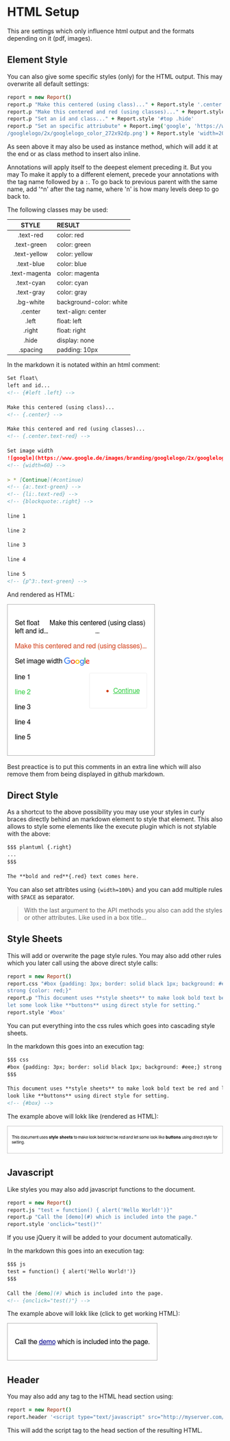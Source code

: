 HTML Setup
=======================================================================
This are settings which only influence html output and the formats depending on it
(pdf, images).


Element Style
---------------------------------------------------------------------
You can also give some specific styles (only) for the HTML output. This may overwrite
all default settings:

``` coffee
report = new Report()
report.p "Make this centered (using class)..." + Report.style '.center'
report.p "Make this centered and red (using classes)..." + Report.style '.center.red'
report.p "Set an id and class..." + Report.style '#top .hide'
report.p "Set an specific attriubute" + Report.img('google', 'https://www.google.de/images/branding\
/googlelogo/2x/googlelogo_color_272x92dp.png') + Report.style 'width=20'
```

As seen above it may also be used as instance method, which will add it at the end
or as class method to insert also inline.

Annotations will apply itself to the deepest element preceding it. But you may
To make it apply to a different element, precede your annotations with the tag name
followed by a `:`.
To go back to previous parent with the same name, add '^n' after the tag name, where
'n' is how many levels deep to go back to.

The following classes may be used:

|  STYLE  | RESULT         |
|:-------:|:-------------- |
| .text-red | color: red |
| .text-green | color: green |
| .text-yellow | color: yellow |
| .text-blue | color: blue |
| .text-magenta | color: magenta |
| .text-cyan | color: cyan |
| .text-gray | color: gray |
| .bg-white | background-color: white |
| .center | text-align: center |
| .left | float: left |
| .right | float: right |
| .hide | display: none |
| .spacing | padding: 10px |

In the markdown it is notated within an html comment:

``` markdown
Set float\
left and id...
<!-- {#left .left} -->

Make this centered (using class)...
<!-- {.center} -->

Make this centered and red (using classes)...
<!-- {.center.text-red} -->

Set image width
![google](https://www.google.de/images/branding/googlelogo/2x/googlelogo_color_272x92dp.png)
<!-- {width=60} -->

> * [Continue](#continue)
<!-- {a:.text-green} -->
<!-- {li:.text-red} -->
<!-- {blockquote:.right} -->

line 1

line 2

line 3

line 4

line 5
<!-- {p^3:.text-green} -->
```

And rendered as HTML:

![html](../examples/style-direct.png)

Best preactice is to put this comments in an extra line which will also remove them
from being displayed in github markdown.


Direct Style
------------------------------------------------------------------
As a shortcut to the above possibility you may use your styles in curly braces
directly behind an markdown element to style that element. This also allows to
style some elements like the execute plugin which is not stylable with the above:

``` markdown
$$$ plantuml {.right}
...
$$$

The **bold and red**{.red} text comes here.
```

You can also set attribtes using `{width=100%}` and you can add multiple rules with
`SPACE` as separator.

> With the last argument to the API methods you also can add the styles or other
> attributes. Like used in a box title...


Style Sheets
------------------------------------------------------------------
This will add or overwrite the page style rules. You may also add other rules which
you later call using the above direct style calls:

``` coffee
report = new Report()
report.css "#box {padding: 3px; border: solid black 1px; background: #eee;}
strong {color: red;}"
report.p "This document uses **style sheets** to make look bold text be red and
let some look like **buttons** using direct style for setting."
report.style '#box'
```

You can put everything into the css rules which goes into cascading style sheets.

In the markdown this goes into an execution tag:

``` markdown
$$$ css
#box {padding: 3px; border: solid black 1px; background: #eee;} strong {color: red;}
$$$

This document uses **style sheets** to make look bold text be red and let some
look like **buttons** using direct style for setting.
<!-- {#box} -->
```

The example above will lokk like (rendered as HTML):

![html](../examples/style-sheet.png)


Javascript
------------------------------------------------------------------------
Like styles you may also add javascript functions to the document.

``` coffee
report = new Report()
report.js "test = function() { alert('Hello World!')}"
report.p "Call the [demo](#) which is included into the page."
report.style 'onclick="test()"'
```

If you use jQuery it will be added to your document automatically.

In the markdown this goes into an execution tag:

``` markdown
$$$ js
test = function() { alert('Hello World!')}
$$$

Call the [demo](#) which is included into the page.
<!-- {onclick="test()"} -->
```

The example above will lokk like (click to get working HTML):

[![html](../examples/js.png)](http://htmlpreview.github.io/?https://github.com/alinex/node-report/blob/master/src/examples/js.html)


Header
---------------------------------------------------------------------
You may also add any tag to the HTML head section using:

``` coffee
report = new Report()
report.header '<script type="text/javascript" src="http://myserver.com/my-lib.js"></script>'
```

This will add the script tag to the head section of the resulting HTML.
